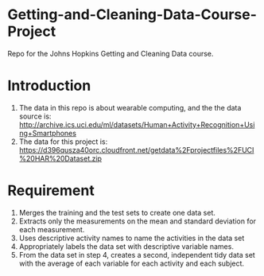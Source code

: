 # Getting-and-Cleaning-Data-Course-Project
Repo for the Johns Hopkins Getting and Cleaning Data course.
# Introduction
1. The data in this repo is about wearable computing, and the the data source is:
http://archive.ics.uci.edu/ml/datasets/Human+Activity+Recognition+Using+Smartphones
2. The data for this project is:
https://d396qusza40orc.cloudfront.net/getdata%2Fprojectfiles%2FUCI%20HAR%20Dataset.zip
# Requirement
1. Merges the training and the test sets to create one data set.
2. Extracts only the measurements on the mean and standard deviation for each measurement.
3. Uses descriptive activity names to name the activities in the data set
4. Appropriately labels the data set with descriptive variable names.
5. From the data set in step 4, creates a second, independent tidy data set with the average of each variable for each activity and each subject.
 
